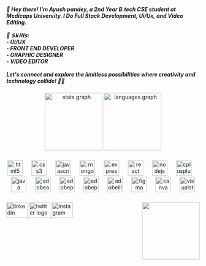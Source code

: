 <h5 align="left">👋 Hey there! I'm Ayush pandey, a 2nd Year B.tech CSE student at Medicaps University. I Do  Full Stack Development, Ui/Ux, and Video Editing.<br><br>🚀 𝗦𝗸𝗶𝗹𝗹𝘀:<br>- UI/UX<br>- FRONT END DEVELOPER<br>- GRAPHIC DESIGNER<br>- VIDEO EDITOR <br><br>Let's connect and explore the limitless possibilities where creativity and technology collide! 🚀✨</h5>

###

<div align="center">
  <img src="https://github-readme-stats.vercel.app/api?username=Ayushxcodes&hide_title=false&hide_rank=true&show_icons=true&include_all_commits=true&count_private=true&disable_animations=false&theme=dark&locale=en&hide_border=false" height="150" alt="stats graph"  />
  <img src="https://github-readme-stats.vercel.app/api/top-langs?username=Ayushxcodes&locale=en&hide_title=false&layout=compact&card_width=320&langs_count=5&theme=dark&hide_border=false" height="150" alt="languages graph"  />
</div>

###

<div align="center">
  <img src="https://cdn.jsdelivr.net/gh/devicons/devicon/icons/html5/html5-original.svg" height="40" alt="html5 logo"  />
  <img width="15" />
  <img src="https://cdn.jsdelivr.net/gh/devicons/devicon/icons/css3/css3-original.svg" height="40" alt="css3 logo"  />
  <img width="15" />
  <img src="https://cdn.jsdelivr.net/gh/devicons/devicon/icons/javascript/javascript-original.svg" height="40" alt="javascript logo"  />
  <img width="15" />
  <img src="https://cdn.jsdelivr.net/gh/devicons/devicon/icons/mongodb/mongodb-original.svg" height="40" alt="mongodb logo"  />
  <img width="15" />
  <img src="https://skillicons.dev/icons?i=express" height="40" alt="express logo"  />
  <img width="15" />
  <img src="https://cdn.simpleicons.org/react/61DAFB" height="40" alt="react logo"  />
  <img width="15" />
  <img src="https://cdn.simpleicons.org/nodedotjs/339933" height="40" alt="nodejs logo"  />
  <img width="15" />
  <img src="https://cdn.jsdelivr.net/gh/devicons/devicon/icons/cplusplus/cplusplus-original.svg" height="40" alt="cplusplus logo"  />
  <img width="15" />
  <img src="https://cdn.jsdelivr.net/gh/devicons/devicon/icons/java/java-original.svg" height="40" alt="java logo"  />
  <img width="15" />
  <img src="https://skillicons.dev/icons?i=ae" height="40" alt="adobeaftereffects logo"  />
  <img width="15" />
  <img src="https://skillicons.dev/icons?i=pr" height="40" alt="adobepremierepro logo"  />
  <img width="15" />
  <img src="https://skillicons.dev/icons?i=ps" height="40" alt="adobephotoshop logo"  />
  <img width="15" />
  <img src="https://skillicons.dev/icons?i=ai" height="40" alt="adobeillustrator logo"  />
  <img width="15" />
  <img src="https://skillicons.dev/icons?i=figma" height="40" alt="figma logo"  />
  <img width="15" />
  <img src="https://cdn.simpleicons.org/canva/00C4CC" height="40" alt="canva logo"  />
  <img width="15" />
  <img src="https://cdn.simpleicons.org/visualstudio/5C2D91" height="40" alt="visualstudio logo"  />
</div>

###

<img align="right" height="150" src="https://blogger.googleusercontent.com/img/b/R29vZ2xl/AVvXsEiShbP-dAhPLtBfDbnTvlMJSlLwBg6p-HLyNezksEk_mL4GELiDh4d0r-ge5EoEiAb0hj_QcNYK1CAjTY1R46zwbZW1_fg453G1Zap0s-dM1_DIVtfUUvTwUR4F5-6ueictHoXV456AeSzlLArUqj8Q5E5KIGMxGUkTiq637M3dXIsFCn4prMXO3jnqTyA/s1000/ram%20new%20pf.gif"  />

###

<div align="left">
  <a href="https://www.linkedin.com/in/ramcodes/" target="_blank">
    <img src="https://raw.githubusercontent.com/maurodesouza/profile-readme-generator/master/src/assets/icons/social/linkedin/default.svg" width="55" height="40" alt="linkedin logo"  />
  </a>
  <a href="https://twitter.com/_hayy_ram" target="_blank">
    <img src="https://raw.githubusercontent.com/maurodesouza/profile-readme-generator/master/src/assets/icons/social/twitter/default.svg" width="55" height="40" alt="twitter logo"  />
  </a>
  <a href="https://www.instagram.com/ram_being_ram" target="_blank">
    <img src="https://raw.githubusercontent.com/maurodesouza/profile-readme-generator/master/src/assets/icons/social/instagram/default.svg" width="55" height="40" alt="instagram logo"  />
  </a>
</div>

###
